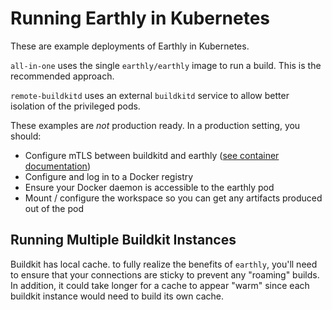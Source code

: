 # Running Earthly in Kubernetes

These are example deployments of Earthly in Kubernetes.

`all-in-one` uses the single `earthly/earthly` image to run a build. This is the recommended approach.

`remote-buildkitd` uses an external `buildkitd` service to allow better isolation of the privileged pods.

These examples are _not_ production ready. In a production setting, you should:

* Configure mTLS between buildkitd and earthly ([see container documentation](https://docs.earthly.dev/docs/guides/using-the-earthly-docker-images))
* Configure and log in to a Docker registry
* Ensure your Docker daemon is accessible to the earthly pod
* Mount / configure the workspace so you can get any artifacts produced out of the pod

## Running Multiple Buildkit Instances

Buildkit has local cache. to fully realize the benefits of `earthly`, you'll need to ensure that your connections are sticky to prevent any "roaming" builds. In addition, it could take longer for a cache to appear "warm" since each buildkit instance would need to build its own cache.
